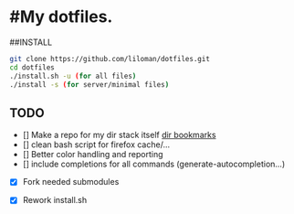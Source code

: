 
#My dotfiles. 
============


##INSTALL


```bash
git clone https://github.com/liloman/dotfiles.git 
cd dotfiles 
./install.sh -u (for all files)
./install -s (for server/minimal files)
```

## TODO
- [] Make a repo for my dir stack itself [dir bookmarks](http://vincent.bernat.im/en/blog/2015-zsh-directory-bookmarks.html)
- [] clean bash script for firefox cache/...
- [] Better color handling and reporting 
- [] include completions for all commands (generate-autocompletion...)
- [x] Fork needed submodules
- [x] Rework install.sh 

